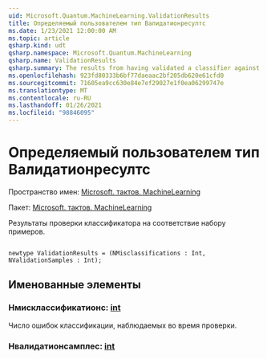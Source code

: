 ```yaml
---
uid: Microsoft.Quantum.MachineLearning.ValidationResults
title: Определяемый пользователем тип Валидатионресултс
ms.date: 1/23/2021 12:00:00 AM
ms.topic: article
qsharp.kind: udt
qsharp.namespace: Microsoft.Quantum.MachineLearning
qsharp.name: ValidationResults
qsharp.summary: The results from having validated a classifier against a set of samples.
ms.openlocfilehash: 923fd80333b6bf77daeaac2bf205db620e61cfd0
ms.sourcegitcommit: 71605ea9cc630e84e7ef29027e1f0ea06299747e
ms.translationtype: MT
ms.contentlocale: ru-RU
ms.lasthandoff: 01/26/2021
ms.locfileid: "98846095"
---
```

# <a name="validationresults-user-defined-type"></a>Определяемый пользователем тип Валидатионресултс

Пространство имен: [Microsoft. тактов. MachineLearning](xref:Microsoft.Quantum.MachineLearning)

Пакет: [Microsoft. тактов. MachineLearning](https://nuget.org/packages/Microsoft.Quantum.MachineLearning)


Результаты проверки классификатора на соответствие набору примеров.

```qsharp

newtype ValidationResults = (NMisclassifications : Int, NValidationSamples : Int);
```



## <a name="named-items"></a>Именованные элементы

### <a name="nmisclassifications--int"></a>Нмисклассификатионс: [int](xref:microsoft.quantum.lang-ref.int)

Число ошибок классификации, наблюдаемых во время проверки.
### <a name="nvalidationsamples--int"></a>Нвалидатионсамплес: [int](xref:microsoft.quantum.lang-ref.int)

